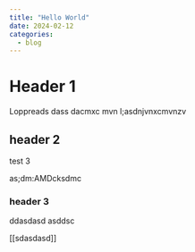 ```yaml
---
title: "Hello World"
date: 2024-02-12
categories:
  - blog
---
```


# Header 1
Loppreads dass dacmxc mvn l;asdnjvnxcmvnzv


## header 2
test 3

as;dm:AMDcksdmc

### header 3

ddasdasd asddsc



[[sdasdasd]]
